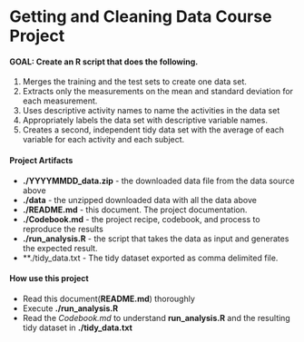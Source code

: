 Getting and Cleaning Data Course Project
===================

#### GOAL: Create an R script that does the following. 
  1. Merges the training and the test sets to create one data set.
  2. Extracts only the measurements on the mean and standard deviation for each measurement. 
  3. Uses descriptive activity names to name the activities in the data set
  4. Appropriately labels the data set with descriptive variable names. 
  5. Creates a second, independent tidy data set with the average of each variable for each activity and each subject. 
    
#### Project Artifacts
  * **./YYYYMMDD_data.zip**  - the downloaded data file from the data source above
  * **./data**             - the unzipped downloaded data with all the data above
  * **./README.md**          - this document. The project documentation.
  * **./Codebook.md**        - the project recipe, codebook, and process to reproduce the results
  * **./run_analysis.R**     - the script that takes the data as input and generates the expected result.
  * **./tidy_data.txt        - The tidy dataset exported as comma delimited file.
  
#### How use this project
  * Read this document(**README.md**) thoroughly
  * Execute **./run_analysis.R**
  * Read the *Codebook.md* to understand **run_analysis.R** and the resulting tidy dataset in **./tidy_data.txt**
  
  
  
  
  
  
  
  
  
  